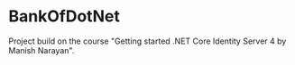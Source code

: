# BankOfDotNet
Project build on the course "Getting started .NET Core Identity Server 4 by Manish Narayan".
